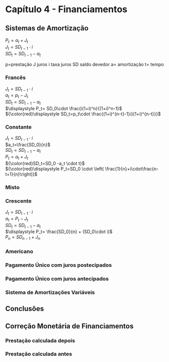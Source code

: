 # Capítulo 4 - Financiamentos

## Sistemas de Amortização

$P_t=a_t+J_t$  
$J_t=SD_{t-1}\cdot i$  
$SD_t=SD_{t-1}-a_t$  


p=prestação
J juros
i taxa juros
SD saldo devedor
a= amortização
t= tempo

### Francês

$J_t=SD_{t-1}\cdot i$  
$a_t=p_t-J_t$  
$SD_t=SD_{t-1}-a_t$  
$\displaystyle P_t= SD_0\cdot \frac{i(1+i)^n}{(1+i)^n-1}$  
${\color{red}\displaystyle SD_t=p_t\cdot \frac{(1+i)^{n-t}-1}{i(1+i)^{n-t}}}$  

### Constante

$J_t=SD_{t-1}\cdot i$  
$a_t=\frac{SD_0}{n}$  
$SD_t=SD_{t-1}-a_t$  
$P_t= a_t+J_t$  
${\color{red}SD_t=SD_0 -a_t \cdot t}$  
${\color{red}\displaystyle P_t=SD_0 \cdot \left( \frac{1}{n}+i\cdot\frac{n-t+1}{n}\right)}$

### Misto



### Crescente

$J_t=SD_{t-1}\cdot i$  
$a_t=P_t-J_t$  
$SD_t=SD_{t-1}-a_t$  
$\displaystyle P_t= \frac{SD_0}{n} + (SD_0\cdot i)$  
$P_n=SD_{n-1}+J_n$  

### Americano



### Pagamento Único com juros postecipados



### Pagamento Único com juros antecipados



### Sistema de Amortizações Variáveis



## Conclusões



## Correção Monetária de Financiamentos



### Prestação calculada depois



### Prestação calculada antes